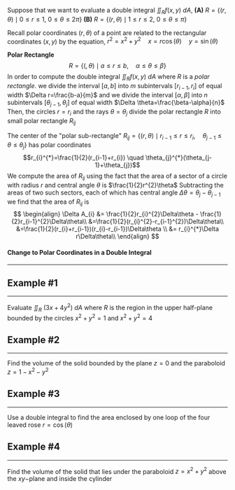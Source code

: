 Suppose that we want to evaluate a double integral $\iint_{R}f(x,y) \ dA$, 
	**(A)** $R=\{ (r,\theta)\mid 0 \leq r\leq 1, \ 0 \leq \theta \leq 2\pi \}$ 
	**(B)** $R=\{ (r, \theta) \mid 1 \leq r \leq 2, \ 0 \leq \theta \leq \pi \}$ 

Recall polar coordinates $(r, \theta)$ 
	of a point are related to the rectangular coordinates $(x, y)$ 
			by the equation, $r^{2}=x^{2}+y^{2} \quad x=r\cos(\theta) \quad y=\sin(\theta)$

**Polar Rectangle** 
$$R=\{ (, \theta) \mid a \leq r \leq b, \quad \alpha \leq \theta \leq \beta \}$$ In order to compute the double integral $\iint_{R}f(x, y) \ dA$ 
	where $R$ is a *polar rectangle*.
		we divide the interval $[a, b]$ 
			into $m$ subintervals $[r_{i-1}, r_{i}]$ 
				of equal width $\Delta r=\frac{b-a}{m}$
		and we divide the interval $[\alpha, \beta]$ 
			into $n$ subintervals $[\theta_{j-1}, \theta_{j}]$
				of equal width $\Delta \theta=\frac{\beta-\alpha}{n}$ 
	Then, the circles $r=r_{i}$ 
		and the rays $\theta=\theta_{j}$
			divide the polar rectangle $R$ 
				into small polar rectangle $R_{ij}$ 

The center of the "polar sub-rectangle"  $R_{ij}=\{ (r, \theta) \mid r_{i-1}\leq r\leq r_{i}, \quad \theta_{j-1}\leq \theta \leq \theta_{j} \}$ 
	has polar coordinates 
		$$r_{i}^{*}=\frac{1}{2}(r_{i-1}+r_{i}) \quad \theta_{j}^{*}(\theta_{j-1}+\theta_{j})$$ 
We compute the area of $R_{ij}$
	using the fact that the area of a sector of a circle with radius $r$ 
		and central angle $\theta$ 
			is $\frac{1}{2}r^{2}\theta$ 
Subtracting the areas of two such sectors, 
	each of which has central angle $\Delta \theta=\theta_{j} - \theta_{j-1}$
		we find that the area of $R_{ij}$ is
$$
\begin{align}
\Delta A_{i} &= \frac{1}{2}r_{i}^{2}\Delta\theta - \frac{1}{2}r_{i-1}^{2}\Delta\theta\\
&=\frac{1}{2}(r_{i}^{2}-r_{i-1}^{2})\Delta\theta\\
&=\frac{1}{2}(r_{i}+r_{i-1})(r_{i}-r_{i-1})\Delta\theta \\
&= r_{i}^{*}\Delta r\Delta\theta\\
\end{align}
$$
#### Change to Polar Coordinates in a Double Integral
***

## Example #1
***
Evaluate $\iint_{R} \ (3x+4y^{2}) \ dA$
	where $R$ is the region in the upper half-plane
		bounded by the circles $x^{2}+y^{2}=1$
			and $x^{2}+y^{2}=4$
## Example #2
***
Find the volume of the solid bounded by the plane $z=0$
	and the paraboloid $z=1-x^{2}-y^{2}$

## Example #3
***
Use a double integral to find the area
	enclosed by one loop of the four leaved rose $r=\cos(\theta)$

## Example #4
***
Find the volume of the solid
	that lies under the paraboloid $z=x^{2}+y^{2}$
		above the $xy-$plane
			and inside the cylinder
